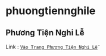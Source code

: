 # phuongtiennghile
## Phương Tiện Nghi Lễ </br>
Link : <a href="https://trancuongpro.github.io/xemtivi/ " target="_blank">`Vào Trang Phương Tiện Nghi Lễ`</a>
